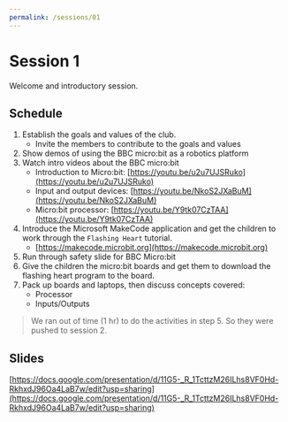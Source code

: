```yaml
---
permalink: /sessions/01
---
```

# Session 1

Welcome and introductory session.

## Schedule

1. Establish the goals and values of the club. 
    - Invite the members to contribute to the goals and values
2. Show demos of using the BBC micro:bit as a robotics platform
2. Watch intro videos about the BBC micro:bit
    - Introduction to Micro:bit: [https://youtu.be/u2u7UJSRuko](https://youtu.be/u2u7UJSRuko)
    - Input and output devices: [https://youtu.be/NkoS2JXaBuM](https://youtu.be/NkoS2JXaBuM)
    - Micro:bit processor: [https://youtu.be/Y9tk07CzTAA](https://youtu.be/Y9tk07CzTAA)
2. Introduce the Microsoft MakeCode application and get the children to work through the `Flashing Heart` tutorial.  
    - [https://makecode.microbit.org](https://makecode.microbit.org)
3. Run through safety slide for BBC Micro:bit
4. Give the children the micro:bit boards and get them to download the flashing heart program to the board.
5. Pack up boards and laptops, then discuss concepts covered:
    - Processor
    - Inputs/Outputs

> We ran out of time (1 hr) to do the activities in step 5. So they were pushed to session 2.

## Slides

[https://docs.google.com/presentation/d/11G5-_R_1TcttzM26ILhs8VF0Hd-RkhxdJ96Oa4LaB7w/edit?usp=sharing](https://docs.google.com/presentation/d/11G5-_R_1TcttzM26ILhs8VF0Hd-RkhxdJ96Oa4LaB7w/edit?usp=sharing)
